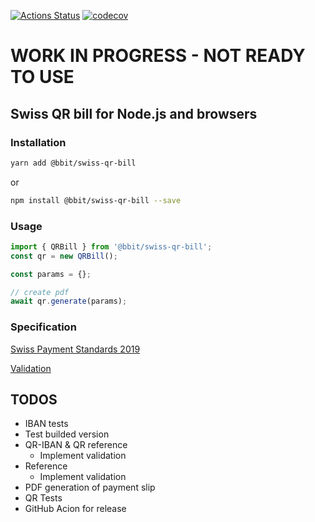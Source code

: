 [![Actions Status](https://github.com/bbit-cloud/swiss-qr-bill/workflows/Node%20CI/badge.svg)](https://github.com//bbit-cloud/swiss-qr-bill/actions)
[![codecov](https://codecov.io/gh/bbit-cloud/swiss-qr-bill/branch/master/graph/badge.svg)](https://codecov.io/gh/bbit-cloud/swiss-qr-bill)

# WORK IN PROGRESS - NOT READY TO USE

## Swiss QR bill for Node.js and browsers

### Installation

```bash
yarn add @bbit/swiss-qr-bill
```

or

```bash
npm install @bbit/swiss-qr-bill --save
```

### Usage

```ts
import { QRBill } from '@bbit/swiss-qr-bill';
const qr = new QRBill();

const params = {};

// create pdf
await qr.generate(params);
```

### Specification

[Swiss Payment Standards 2019](https://www.paymentstandards.ch/dam/downloads/ig-qr-bill-en.pdf)

[Validation](https://www.swiss-qr-invoice.org/validator/?lang=de)

## TODOS

- IBAN tests
- Test builded version
- QR-IBAN & QR reference
  - Implement validation
- Reference
  - Implement validation
- PDF generation of payment slip
- QR Tests
- GitHub Acion for release

